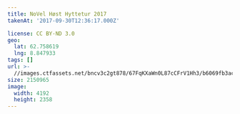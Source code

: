 ```yaml
---
title: NoVel Høst Hyttetur 2017
takenAt: '2017-09-30T12:36:17.000Z'

license: CC BY-ND 3.0
geo:
  lat: 62.758619
  lng: 8.847933
tags: []
url: >-
  //images.ctfassets.net/bncv3c2gt878/67FqKXaWn0L87cCFrV1Hh3/b6069fb3acf94e2696dc78bc7522dbec/novel-hst-hyttetur-2017_37437046761_o
size: 2150965
image:
  width: 4192
  height: 2358
---
```

